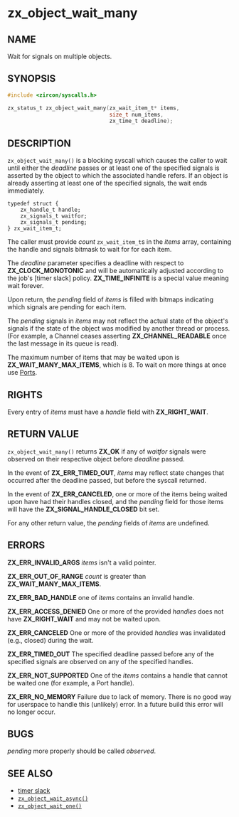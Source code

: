 # zx_object_wait_many

## NAME

<!-- Updated by update-docs-from-abigen, do not edit. -->

Wait for signals on multiple objects.

## SYNOPSIS

<!-- Updated by update-docs-from-abigen, do not edit. -->

```c
#include <zircon/syscalls.h>

zx_status_t zx_object_wait_many(zx_wait_item_t* items,
                                size_t num_items,
                                zx_time_t deadline);
```

## DESCRIPTION

`zx_object_wait_many()` is a blocking syscall which causes the caller to
wait until either the *deadline* passes or at least one of the specified
signals is asserted by the object to which the associated handle refers.
If an object is already asserting at least one of the specified signals,
the wait ends immediately.

```
typedef struct {
    zx_handle_t handle;
    zx_signals_t waitfor;
    zx_signals_t pending;
} zx_wait_item_t;
```

The caller must provide *count* `zx_wait_item_t`s in the *items* array,
containing the handle and signals bitmask to wait for for each item.

The *deadline* parameter specifies a deadline with respect to
**ZX_CLOCK_MONOTONIC** and will be automatically adjusted according to the job's
[timer slack] policy.  **ZX_TIME_INFINITE** is a special value meaning wait
forever.

Upon return, the *pending* field of *items* is filled with bitmaps indicating
which signals are pending for each item.

The *pending* signals in *items* may not reflect the actual state of the object's
signals if the state of the object was modified by another thread or
process.  (For example, a Channel ceases asserting **ZX_CHANNEL_READABLE**
once the last message in its queue is read).

The maximum number of items that may be waited upon is **ZX_WAIT_MANY_MAX_ITEMS**,
which is 8.  To wait on more things at once use [Ports](/docs/zircon/objects/port.md).

## RIGHTS

<!-- Updated by update-docs-from-abigen, do not edit. -->

Every entry of *items* must have a *handle* field with **ZX_RIGHT_WAIT**.

## RETURN VALUE

`zx_object_wait_many()` returns **ZX_OK** if any of *waitfor* signals were
observed on their respective object before *deadline* passed.

In the event of **ZX_ERR_TIMED_OUT**, *items* may reflect state changes
that occurred after the deadline passed, but before the syscall returned.

In the event of **ZX_ERR_CANCELED**, one or more of the items being waited
upon have had their handles closed, and the *pending* field for those items
will have the **ZX_SIGNAL_HANDLE_CLOSED** bit set.

For any other return value, the *pending* fields of *items* are undefined.

## ERRORS

**ZX_ERR_INVALID_ARGS**  *items* isn't a valid pointer.

**ZX_ERR_OUT_OF_RANGE**  *count* is greater than **ZX_WAIT_MANY_MAX_ITEMS**.

**ZX_ERR_BAD_HANDLE**  one of *items* contains an invalid handle.

**ZX_ERR_ACCESS_DENIED**  One or more of the provided *handles* does not
have **ZX_RIGHT_WAIT** and may not be waited upon.

**ZX_ERR_CANCELED**  One or more of the provided *handles* was invalidated
(e.g., closed) during the wait.

**ZX_ERR_TIMED_OUT**  The specified deadline passed before any of the specified signals are
observed on any of the specified handles.

**ZX_ERR_NOT_SUPPORTED**  One of the *items* contains a handle that cannot
be waited one (for example, a Port handle).

**ZX_ERR_NO_MEMORY**  Failure due to lack of memory.
There is no good way for userspace to handle this (unlikely) error.
In a future build this error will no longer occur.

## BUGS

*pending* more properly should be called *observed*.

## SEE ALSO

 - [timer slack](/docs/zircon/timer_slack.md)
 - [`zx_object_wait_async()`]
 - [`zx_object_wait_one()`]

<!-- References updated by update-docs-from-abigen, do not edit. -->

[`zx_object_wait_async()`]: object_wait_async.md
[`zx_object_wait_one()`]: object_wait_one.md
